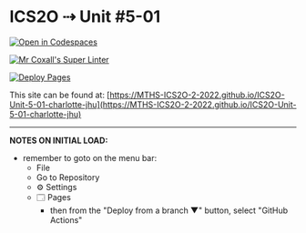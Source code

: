 # ICS2O ⇢ Unit #5-01

[![Open in Codespaces](https://classroom.github.com/assets/launch-codespace-7f7980b617ed060a017424585567c406b6ee15c891e84e1186181d67ecf80aa0.svg)](https://classroom.github.com/open-in-codespaces?assignment_repo_id=10985625)

[![Mr Coxall's Super Linter](https://github.com/MTHS-ICS2O-2-2022/ICS2O-Unit-5-01-charlotte-jhu/workflows/Mr%20Coxall's%20Super%20Linter/badge.svg)](https://github.com/MTHS-ICS2O-2-2022/ICS2O-Unit-5-01-charlotte-jhu/actions)

[![Deploy Pages](https://github.com/MTHS-ICS2O-2-2022/ICS2O-Unit-5-01-charlotte-jhu/workflows/Deploy%20Pages/badge.svg)](https://github.com/MTHS-ICS2O-2-2022/ICS2O-Unit-5-01-charlotte-jhu/actions)

This site can be found at: [https://MTHS-ICS2O-2-2022.github.io/ICS2O-Unit-5-01-charlotte-jhu](https://MTHS-ICS2O-2-2022.github.io/ICS2O-Unit-5-01-charlotte-jhu)

---

**NOTES ON INITIAL LOAD:**
- remember to goto on the menu bar:
  - File
  - Go to Repository
  - ⚙ Settings
  - 🗔 Pages
    - then from the "Deploy from a branch ▼" button, select "GitHub Actions"
